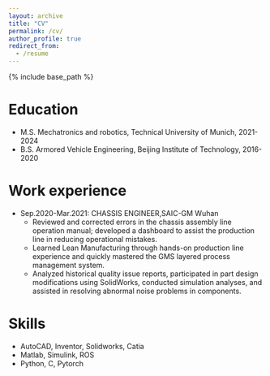 ```yaml
---
layout: archive
title: "CV"
permalink: /cv/
author_profile: true
redirect_from:
  - /resume
---
```


{% include base_path %}

Education
======
* M.S. Mechatronics and robotics, Technical University of Munich, 2021-2024
* B.S. Armored Vehicle Engineering, Beijing Institute of Technology, 2016-2020
<!-- * Ph.D in Version Control Theory, GitHub University, 2018 (expected) -->


Work experience
======
* Sep.2020-Mar.2021: CHASSIS ENGINEER,SAIC-GM Wuhan
  * Reviewed and corrected errors in the chassis assembly line operation manual; developed a dashboard to assist the production line in reducing operational mistakes.
  * Learned Lean Manufacturing through hands-on production line experience and quickly mastered the GMS layered process management system.
  * Analyzed historical quality issue reports, participated in part design modifications using SolidWorks, conducted simulation analyses, and assisted in resolving abnormal noise problems in components.
  
Skills
======
* AutoCAD, Inventor, Solidworks, Catia 
* Matlab, Simulink, ROS 
* Python, C, Pytorch 


<!-- Publications
======
  <ul>{% for post in site.publications %}
    {% include archive-single-cv.html %}
  {% endfor %}</ul>
  
Talks
======
  <ul>{% for post in site.talks %}
    {% include archive-single-talk-cv.html %}
  {% endfor %}</ul>
  
Teaching
======
  <ul>{% for post in site.teaching %}
    {% include archive-single-cv.html %}
  {% endfor %}</ul>
  
Service and leadership
======
* Currently signed in to 43 different slack teams -->
